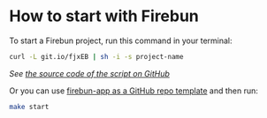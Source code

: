 # How to start with Firebun

To start a Firebun project, run this command in your terminal:

```bash
curl -L git.io/fjxEB | sh -i -s project-name
```

_See [the source code of the script on GitHub](https://git.io/fjxMW)_

Or you can use [firebun-app as a GitHub repo template](https://git.io/fjxME)
and then run:

```bash
make start
```
